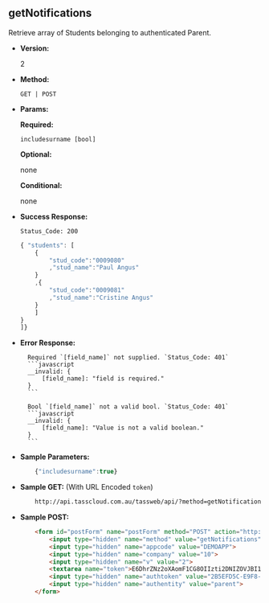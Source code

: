 **getNotifications**
----
Retrieve array of Students belonging to authenticated Parent.

* **Version:**

	2

* **Method:**

	`GET | POST`
	
*  **Params:**

	**Required:**
 
	`includesurname [bool]`

	**Optional:**
 
	none

	**Conditional:**

	none

* **Success Response:**
		
	`Status_Code: 200`
	```javascript
	{ "students": [
		{
			"stud_code":"0009080"
			,"stud_name":"Paul Angus"
		}
		,{
			"stud_code":"0009081"
			,"stud_name":"Cristine Angus"
		}
		]
	}
    ]}
	```
 
* **Error Response:**

		Required `[field_name]` not supplied. `Status_Code: 401`
		```javascript
		__invalid: {
			[field_name]: "field is required."
		}
		```
		
		Bool `[field_name]` not a valid bool. `Status_Code: 401`
		```javascript
		__invalid: {
			[field_name]: "Value is not a valid boolean."
		}
		```
		
* **Sample Parameters:**

	```javascript
		{"includesurname":true}
	```

* **Sample GET:** (With URL Encoded `token`)

	```HTML
		http://api.tasscloud.com.au/tassweb/api/?method=getNotifications&appcode=DEMOAPP&company=10&v=2&token=E6DhrZNz2oXAomF1CG8OIIzti2DNIZOVJBI1%2FKyH5bEKcgZy6UGNbjnvJAK4cYI7DJDUXQ7YreSFKTCwsJGp%2Bg%3D%3D&authtoken=2B5EFD5C-E9F8-EF28-94FA66492E10A1C9&authentity=parent
	```
	
* **Sample POST:**

	```HTML
		<form id="postForm" name="postForm" method="POST" action="http://api.tasscloud.com.au/tassweb/api/">
			<input type="hidden" name="method" value="getNotifications">
			<input type="hidden" name="appcode" value="DEMOAPP">
			<input type="hidden" name="company" value="10">
			<input type="hidden" name="v" value="2">
			<textarea name="token">E6DhrZNz2oXAomF1CG8OIIzti2DNIZOVJBI1/KyH5bEKcgZy6UGNbjnvJAK4cYI7DJDUXQ7YreSFKTCwsJGp+g==</textarea>
			<input type="hidden" name="authtoken" value="2B5EFD5C-E9F8-EF28-94FA66492E10A1C9">
			<input type="hidden" name="authentity" value="parent">
		</form>
	```